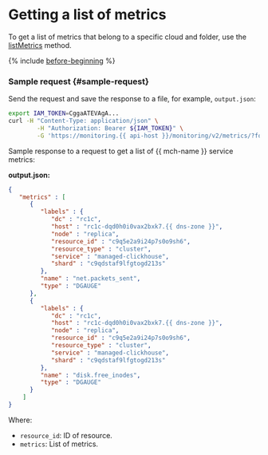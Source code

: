 # Getting a list of metrics

To get a list of metrics that belong to a specific cloud and folder, use the [listMetrics](../../api-ref/MetricsMeta/listMetrics.md) method.

{% include [before-beginning](../../../_includes/monitoring/before-beginning.md) %}

### Sample request {#sample-request}

Send the request and save the response to a file, for example, `output.json`:

```bash
export IAM_TOKEN=CggaATEVAgA...
curl -H "Content-Type: application/json" \
        -H "Authorization: Bearer ${IAM_TOKEN}" \
        -G 'https://monitoring.{{ api-host }}/monitoring/v2/metrics/?folderId=b1gucmd4tma1r85c7rhk&pageSize=200' --data-urlencode 'selectors={service="managed-clickhouse", resource_id="c9q5e2a9i24p7s0o9sh6"}' > output.json
```

Sample response to a request to get a list of {{ mch-name }} service metrics:

**output.json:**
```json
{
   "metrics" : [
      {
         "labels" : {
            "dc" : "rc1c",
            "host" : "rc1c-dqd0h0i0vax2bxk7.{{ dns-zone }}",
            "node" : "replica",
            "resource_id" : "c9q5e2a9i24p7s0o9sh6",
            "resource_type" : "cluster",
            "service" : "managed-clickhouse",
            "shard" : "c9qdstaf9lfgtogd213s"
         },
         "name" : "net.packets_sent",
         "type" : "DGAUGE"
      },
      {
         "labels" : {
            "dc" : "rc1c",
            "host" : "rc1c-dqd0h0i0vax2bxk7.{{ dns-zone }}",
            "node" : "replica",
            "resource_id" : "c9q5e2a9i24p7s0o9sh6",
            "resource_type" : "cluster",
            "service" : "managed-clickhouse",
            "shard" : "c9qdstaf9lfgtogd213s"
         },
         "name" : "disk.free_inodes",
         "type" : "DGAUGE"
      }
    ]
}
```

Where:

* `resource_id`: ID of resource.
* `metrics`: List of metrics.
